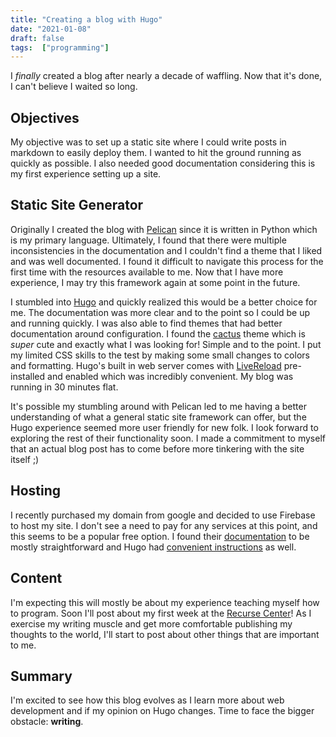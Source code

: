 ```yaml
---
title: "Creating a blog with Hugo"
date: "2021-01-08"
draft: false
tags:  ["programming"]
---
```


I *finally* created a blog after nearly a decade of waffling. Now that it's done, I can't believe I waited so long. 

## Objectives

My objective was to set up a static site where I could write posts in markdown to easily deploy them. I wanted to hit the ground running as quickly as possible. I also needed good documentation considering this is my first experience setting up a site.

## Static Site Generator

Originally I created the blog with [Pelican](https://blog.getpelican.com/) since it is written in Python which is my primary language. Ultimately, I found that there were multiple inconsistencies in the documentation and I couldn't find a theme that I liked and was well documented. I found it difficult to navigate this process for the first time with the resources available to me. Now that I have more experience, I may try this framework again at some point in the future.

I stumbled into [Hugo](https://gohugo.io/) and quickly realized this would be a better choice for me. The documentation was more clear and to the point so I could be up and running quickly. I was also able to find themes that had better documentation around configuration. I found the [cactus](https://themes.gohugo.io/hugo-theme-cactus/) theme which is *super* cute and exactly what I was looking for! Simple and to the point. I put my limited CSS skills to the test by making some small changes to colors and formatting. Hugo's built in web server comes with [LiveReload](https://gohugo.io/getting-started/usage/#livereload) pre-installed and enabled which was incredibly convenient. My blog was running in 30 minutes flat.

It's possible my stumbling around with Pelican led to me having a better understanding of what a general static site framework can offer, but the Hugo experience seemed more user friendly for new folk. I look forward to exploring the rest of their functionality soon. I made a commitment to myself that an actual blog post has to come before more tinkering with the site itself ;)

## Hosting

I recently purchased my domain from google and decided to use Firebase to host my site. I don't see a need to pay for any services at this point, and this seems to be a popular free option. I found their [documentation](https://firebase.google.com/docs/hosting/?authuser=0#implementation_path) to be mostly straightforward and Hugo had [convenient instructions](https://gohugo.io/hosting-and-deployment/hosting-on-firebase/) as well.

## Content

I'm expecting this will mostly be about my experience teaching myself how to program. Soon I'll post about my first week at the [Recurse Center](https://www.recurse.com/)! As I exercise my writing muscle and get more comfortable publishing my thoughts to the world, I'll start to post about other things that are important to me.

## Summary

I'm excited to see how this blog evolves as I learn more about web development and if my opinion on Hugo changes. Time to face the bigger obstacle: **writing**.



